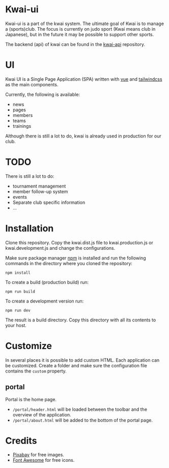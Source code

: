 Kwai-ui
=======
Kwai-ui is a part of the kwai system. The ultimate goal of Kwai is to manage 
a (sports)club. The focus is currently on judo sport (Kwai means club in
Japanese), but in the future it may be possible to support other sports.

The backend (api) of kwai can be found in the
[kwai-api](https://github.com/fbraem/kwai-api) repository.

UI
==
Kwai UI is a Single Page Application (SPA) written with
[vue](https://vuejs.org/) and [tailwindcss](https://tailwindcss.com/) 
as the main components.

Currently, the following is available:

- news
- pages
- members
- teams
- trainings

Although there is still a lot to do, kwai is already used in production for
our club.

TODO
====

There is still a lot to do:

- tournament management
- member follow-up system
- events
- Separate club specific information
- ...

Installation
============

Clone this repository. Copy the kwai.dist.js file to kwai.production.js or
kwai.development.js and change the configurations.

Make sure package manager [npm](https://www.npmjs.com/) is installed and run 
the following commands in the directory where you cloned the repository:

    npm install

To create a build (production build) run:
    
    npm run build
    
To create a development version run:

    npm run dev

The result is a build directory. Copy this directory with all its contents to
your host.

Customize
=========
In several places it is possible to add custom HTML. Each application can be
customized. Create a folder and make sure the configuration file contains
the `custom` property.

portal
------
Portal is the home page.

+ `/portal/header.html` will be loaded between the toolbar and the overview of the application. 
+ `/portal/about.html` will be added to the bottom of the portal page.

Credits
=======
+ [Pixabay](https://pixabay.com/?utm_source=link-attribution&amp;utm_medium=referral&amp;utm_campaign=image&amp;utm_content=984393) for free images.
+ [Font Awesome](https://fontawesome.com/) for free icons.
